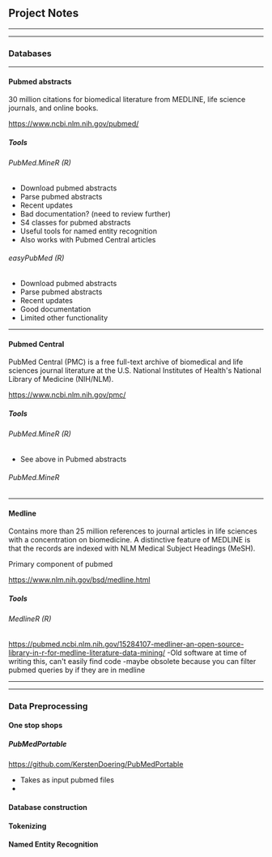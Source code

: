 ## Project Notes
--------------------------------------------------
--------------------------------------------------
### Databases
-----------------------
#### Pubmed abstracts
30 million citations for biomedical literature from MEDLINE, life science journals, and online books.

https://www.ncbi.nlm.nih.gov/pubmed/

##### Tools
###### PubMed.MineR (R)
- Download pubmed abstracts
- Parse pubmed abstracts
- Recent updates
- Bad documentation? (need to review further)
- S4 classes for pubmed abstracts
- Useful tools for named entity recognition
- Also works with Pubmed Central articles

###### easyPubMed (R)
- Download pubmed abstracts
- Parse pubmed abstracts
- Recent updates
- Good documentation
- Limited other functionality

-----------------------
#### Pubmed Central
PubMed Central (PMC) is a free full-text archive of biomedical and life sciences journal literature at the U.S. National Institutes of Health's National Library of Medicine (NIH/NLM).

https://www.ncbi.nlm.nih.gov/pmc/

##### Tools
###### PubMed.MineR (R)
- See above in Pubmed abstracts

###### PubMed.MineR

-----------------------
#### Medline
Contains more than 25 million references to journal articles in life sciences with a concentration on biomedicine. A distinctive feature of MEDLINE is that the records are indexed with NLM Medical Subject Headings (MeSH).

Primary component of pubmed

https://www.nlm.nih.gov/bsd/medline.html

##### Tools
###### MedlineR (R)
https://pubmed.ncbi.nlm.nih.gov/15284107-medliner-an-open-source-library-in-r-for-medline-literature-data-mining/
-Old software at time of writing this, can't easily find code
-maybe obsolete because you can filter pubmed queries by if they are in medline

--------------------------------------------------
--------------------------------------------------

### Data Preprocessing

#### One stop shops

##### PubMedPortable
https://github.com/KerstenDoering/PubMedPortable
- Takes as input pubmed files
- 

#### Database construction

#### Tokenizing

#### Named Entity Recognition
